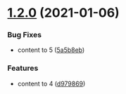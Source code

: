 # [1.2.0](https://github.com/zhbhun/semantic-release-demo/compare/v1.1.0...v1.2.0) (2021-01-06)


### Bug Fixes

* content to 5 ([5a5b8eb](https://github.com/zhbhun/semantic-release-demo/commit/5a5b8eb37d4a2ca8e4106399366c9576ba9bb633))


### Features

* content to 4 ([d979869](https://github.com/zhbhun/semantic-release-demo/commit/d979869b43e02d8003dea0086c8f25b55300d462))

